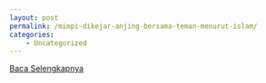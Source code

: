 ```yaml
---
layout: post
permalink: /mimpi-dikejar-anjing-bersama-teman-menurut-islam/
categories:
    - Uncategorized
---
```


[Baca Selengkapnya](/01)